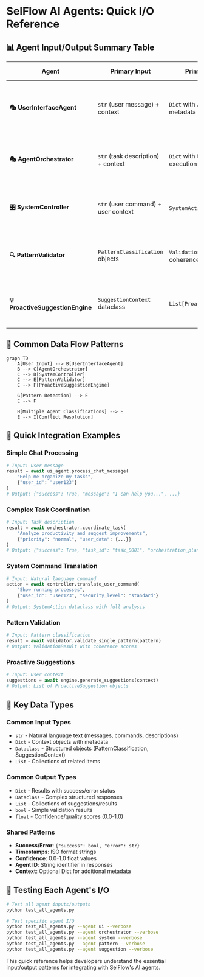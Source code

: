 # SelFlow AI Agents: Quick I/O Reference

## 📊 Agent Input/Output Summary Table

| Agent | Primary Input | Primary Output | Key Features |
|-------|---------------|----------------|--------------|
| **🎭 UserInterfaceAgent** | `str` (user message) + context | `Dict` with AI response + metadata | Natural language processing, voice commands, proactive suggestions |
| **🎭 AgentOrchestrator** | `str` (task description) + context | `Dict` with task plan + execution results | Multi-agent coordination, task delegation, result synthesis |
| **🎛️ SystemController** | `str` (user command) + user context | `SystemAction` dataclass | Command translation, safety validation, system execution |
| **🔍 PatternValidator** | `PatternClassification` objects | `ValidationResult` + coherence metrics | Pattern validation, conflict resolution, system audits |
| **💡 ProactiveSuggestionEngine** | `SuggestionContext` dataclass | `List[ProactiveSuggestion]` | Context-aware suggestions, user feedback processing |

## 🔄 Common Data Flow Patterns

```mermaid
graph TD
    A[User Input] --> B[UserInterfaceAgent]
    B --> C[AgentOrchestrator]
    C --> D[SystemController]
    C --> E[PatternValidator]
    C --> F[ProactiveSuggestionEngine]
    
    G[Pattern Detection] --> E
    E --> F
    
    H[Multiple Agent Classifications] --> E
    E --> I[Conflict Resolution]
```

## 📝 Quick Integration Examples

### **Simple Chat Processing**
```python
# Input: User message
result = await ui_agent.process_chat_message(
    "Help me organize my tasks", 
    {"user_id": "user123"}
)
# Output: {"success": True, "message": "I can help you...", ...}
```

### **Complex Task Coordination**
```python
# Input: Task description
result = await orchestrator.coordinate_task(
    "Analyze productivity and suggest improvements",
    {"priority": "normal", "user_data": {...}}
)
# Output: {"success": True, "task_id": "task_0001", "orchestration_plan": {...}}
```

### **System Command Translation**
```python
# Input: Natural language command
action = await controller.translate_user_command(
    "Show running processes",
    {"user_id": "user123", "security_level": "standard"}
)
# Output: SystemAction dataclass with full analysis
```

### **Pattern Validation**
```python
# Input: Pattern classification
result = await validator.validate_single_pattern(pattern)
# Output: ValidationResult with coherence scores
```

### **Proactive Suggestions**
```python
# Input: User context
suggestions = await engine.generate_suggestions(context)
# Output: List of ProactiveSuggestion objects
```

## 🎯 Key Data Types

### **Common Input Types**
- `str` - Natural language text (messages, commands, descriptions)
- `Dict` - Context objects with metadata
- `Dataclass` - Structured objects (PatternClassification, SuggestionContext)
- `List` - Collections of related items

### **Common Output Types**
- `Dict` - Results with success/error status
- `Dataclass` - Complex structured responses
- `List` - Collections of suggestions/results
- `bool` - Simple validation results
- `float` - Confidence/quality scores (0.0-1.0)

### **Shared Patterns**
- **Success/Error**: `{"success": bool, "error": str}`
- **Timestamps**: ISO format strings
- **Confidence**: 0.0-1.0 float values
- **Agent ID**: String identifier in responses
- **Context**: Optional Dict for additional metadata

## 🔧 Testing Each Agent's I/O

```bash
# Test all agent inputs/outputs
python test_all_agents.py

# Test specific agent I/O
python test_all_agents.py --agent ui --verbose
python test_all_agents.py --agent orchestrator --verbose
python test_all_agents.py --agent system --verbose
python test_all_agents.py --agent pattern --verbose
python test_all_agents.py --agent suggestion --verbose
```

This quick reference helps developers understand the essential input/output patterns for integrating with SelFlow's AI agents. 